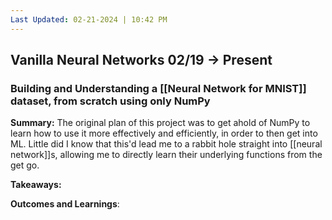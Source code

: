 ```yaml
---
Last Updated: 02-21-2024 | 10:42 PM
---
```

## Vanilla Neural Networks 02/19 → Present
### Building and Understanding a [[Neural Network for MNIST]] dataset, from scratch using only NumPy

**Summary:**  The original plan of this project was to get ahold of NumPy to learn how to use it more effectively and efficiently, in order to then get into ML. Little did I know that this'd lead me to a rabbit hole straight into [[neural network]]s, allowing me to directly learn their underlying functions from the get go.

**Takeaways:**

**Outcomes and Learnings**: 
